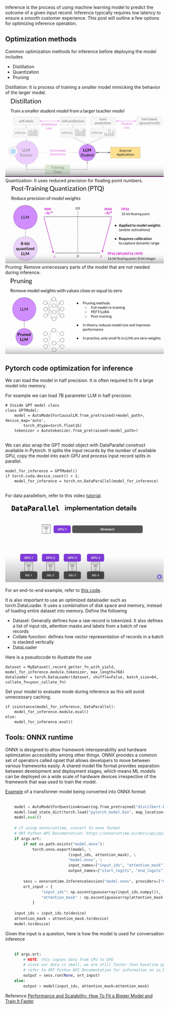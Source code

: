 Inference is the process of using machine learning model to predict the outcome of a given input record. Inference typically requires low latency to ensure a smooth customer experience. This post will outline a few options for optimizing inference operation. 

## Optimization methods
Common optimization methods for inference before deploying the model includes
- Distillation
- Quantization
- Pruning

Distillation: It is process of training a smaller model mimicking the behavior of the larger model.
![distillation](/images/inference/distillation.png)
Quantization: It uses reduced precision for floating point numbers.
![quantization](/images/inference/quantization.png) 
Pruning: Remove unnecessary parts of the model that are not needed during inference.
![pruning](/images/inference/pruning.png)


## Pytorch code optimization for inference

We can load the model in half precision. It is often required to fit a large model into memory.

For example we can load 7B parameter LLM in half precision.
```
# Inside GPT model class
class GPTModel:
    model = AutoModelForCausalLM.from_pretrained(<model_path>, device_map='auto',
        torch_dtype=torch.float16)
    tokenizer = Autotokenizer.from_pretrained(<model_path>)
    
```

We can also wrap the GPT model object with DataParallel construct available in Pytorch. It splits the input records by the number of available GPU, copy the model into each GPU and process input record splits in parallel.

```
model_for_inference = GPTModel()
if torch.cuda.device_count() > 1:
    model_for_inference = torch.nn.DataParallel(model_for_inference)
    
```

For data parallelism, refer to this video [tutorial](https://www.youtube.com/watch?v=RltaQ-HxqKE&t=43s). 

![data-parallelism](/images/inference/dataparallelism.png)


For an end-to-end example, refer to [this code](https://github.com/CarperAI/trlx/blob/main/examples/summarize_rlhf/reward_model/gptj_reward_test.py).

It is also important to use an optimized dataloader such as torch.DataLoader. It uses a combination of disk space and memory, instead of loading entire dataset into memory. Define the following

- Dataset: Generally defines how a raw record is tokenized. It also defines a list of input ids, attention masks and labels from a batch of raw records
- Collate function: defines how vector representation of records in a batch is stacked vertically
- DataLoader

Here is a pseudocode to illustrate the use
```
dataset = MyDataset(_record_getter_fn_with_yield, model_for_inference.module.tokenizer, max_length=768)
dataloader = torch.DataLoader(dataset, shuffle=False, batch_size=64, collate_fn=your_collate_fn)
```

Set your model to evaluate mode during inference as this will avoid unnecessary caching.
```
if isinstance(model_for_inference, DataParallel):
    model_for_inference.module.eval()
else:
    model_for_inference.eval()
``` 

## Tools: ONNX runtime
ONNX is designed to allow framework interoperability and hardware optimization accessibility 
among other things. ONNX provides a common set of operators called opset that allows developers 
to move between various frameworks easily. A shared model file format provides separation between development and deployment stages, which means ML models can be deployed on a wide scale of hardware devices irrespective of the framework that was used to train the model.

[Example](https://github.com/microsoft/onnxruntime-training-examples/blob/master/QnA-finetune/inference.py) of a transformer model being converted into ONNX format:
```python

    model = AutoModelForQuestionAnswering.from_pretrained("distilbert-base-uncased")
    model.load_state_dict(torch.load("pytorch_model.bin", map_location=torch.device(device)))
    model.eval()

    # if using onnnxruntime, convert to onnx format
    # ORT Python API Documentation: https://onnxruntime.ai/docs/api/python/api_summary.html
    if args.ort:
        if not os.path.exists("model.onnx"):
            torch.onnx.export(model, \
                            (input_ids, attention_mask), \
                            "model.onnx", \
                            input_names=["input_ids", "attention_mask"], \
                            output_names=["start_logits", "end_logits"]) 

        sess = onnxruntime.InferenceSession("model.onnx", providers=["CUDAExecutionProvider", "CPUExecutionProvider"])
        ort_input = {
                "input_ids": np.ascontiguousarray(input_ids.numpy()),
                "attention_mask" : np.ascontiguousarray(attention_mask.numpy()),
            }

    input_ids = input_ids.to(device)
    attention_mask = attention_mask.to(device)
    model.to(device)

```

Given the input is a question, here is how the model is used for conversation inference

```python

    if args.ort:
        # NOTE: this copies data from CPU to GPU
        # since our data is small, we are still faster than baseline pytorch
        # refer to ORT Python API Documentation for information on io_binding to explicitly move data to GPU ahead of time
        output = sess.run(None, ort_input)
    else:
        output = model(input_ids, attention_mask=attention_mask)
```

Reference
[Performance and Scalability: How To Fit a Bigger Model and Train It Faster](https://huggingface.co/docs/transformers/v4.18.0/en/performance)
